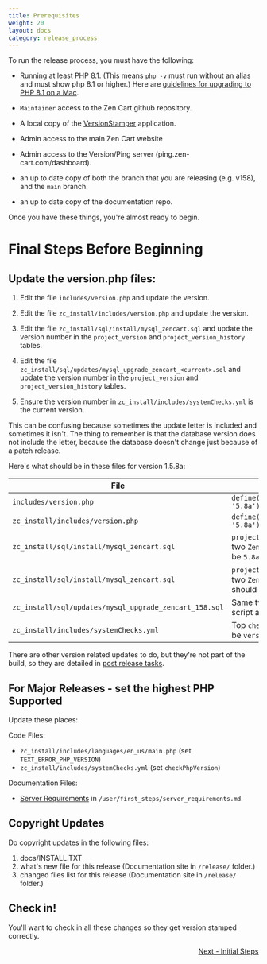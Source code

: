 ```yaml
---
title: Prerequisites
weight: 20
layout: docs
category: release_process
---
```

To run the release process, you must have the following:

- Running at least PHP 8.1. (This means `php -v` must run without an alias and must show php 8.1 or higher.)  Here are [guidelines for upgrading to PHP 8.1 on a Mac](https://stitcher.io/blog/php-81-upgrade-mac). 

- `Maintainer` access to the Zen Cart github repository.

- A local copy of the [VersionStamper](https://github.com/zencart/versionstamper) application.

- Admin access to the main Zen Cart website 

- Admin access to the Version/Ping server (ping.zen-cart.com/dashboard).

- an up to date copy of both the branch that you are releasing (e.g. v158), and the `main` branch. 

- an up to date copy of the documentation repo. 

Once you have these things, you're almost ready to begin.

# Final Steps Before Beginning
## Update the version.php files: 

1. Edit the file `includes/version.php` and update the version.

1. Edit the file `zc_install/includes/version.php` and update the version.

1. Edit the file `zc_install/sql/install/mysql_zencart.sql` and update the version number in the `project_version` and `project_version_history` tables. 

1. Edit the file `zc_install/sql/updates/mysql_upgrade_zencart_<current>.sql` and update the version number in the `project_version` and `project_version_history` tables. 

1. Ensure the version number in `zc_install/includes/systemChecks.yml` is the current version. 

This can be confusing because sometimes the update letter is included and sometimes it isn't.  The thing to remember is that the database version does not include the letter, because the database doesn't change just because of a patch release.  

Here's what should be in these files for version 1.5.8a: 

|File | Version 
------|--------
|`includes/version.php`| `define('PROJECT_VERSION_MINOR', '5.8a');`|
|`zc_install/includes/version.php`|`define('PROJECT_VERSION_MINOR', '5.8a');`|
|`zc_install/sql/install/mysql_zencart.sql`|`project_version_patch1` for the two `Zen-Cart Main` rows should be `5.8a`|
|`zc_install/sql/install/mysql_zencart.sql`|`project_version_patch1` for the two `Zen-Cart Database` rows should be `5.8`|
|`zc_install/sql/updates/mysql_upgrade_zencart_158.sql`|Same two changes as install script above|
|`zc_install/includes/systemChecks.yml`|Top `checkDBVersion` block should be `version: '1.5.8'`|

There are other version related updates to do, but they're not part of the build, so they are detailed in [post release tasks](/dev/release_process/post_release/).

## For Major Releases - set the highest PHP Supported 

Update these places: 

Code Files: 

- `zc_install/includes/languages/en_us/main.php` (set `TEXT_ERROR_PHP_VERSION`)
- `zc_install/includes/systemChecks.yml` (set `checkPhpVersion`)

Documentation Files: 
- [Server Requirements](/user/first_steps/server_requirements/#php-version) in `/user/first_steps/server_requirements.md`.


## Copyright Updates

Do copyright updates in the following files: 

1. docs/INSTALL.TXT
1. what's new file for this release (Documentation site in `/release/` folder.)
1. changed files list for this release (Documentation site in `/release/` folder.)

## Check in! 

You'll want to check in all these changes so they get version stamped correctly. 



<div style="text-align:right;" id="next">
   <a class="btn btn-lg btn-primary mr-3 mb-4" href="/dev/release_process/initial_steps/">
        Next - Initial Steps<i class="fas fa-arrow-alt-circle-right ml-2"></i>
   </a>
</div>
